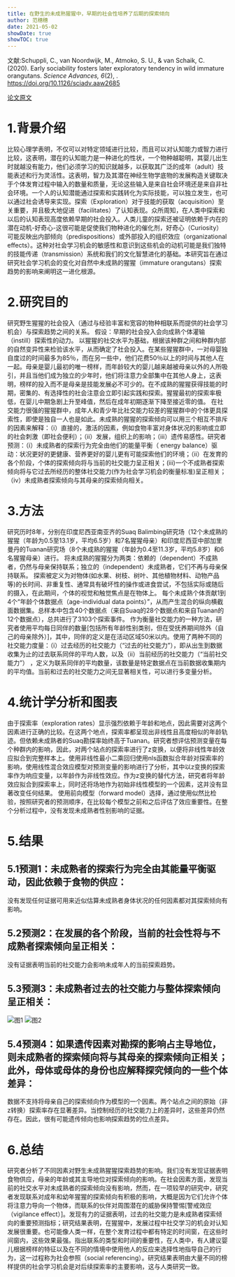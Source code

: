 ```yaml
---
title: 在野生的未成熟猩猩中，早期的社会性培养了后期的探索倾向
author: 范穗穗
date: 2021-05-02
showDate: true
showTOC: true
---
```

文献:Schuppli, C., van Noordwijk, M., Atmoko, S. U., & van Schaik, C. (2020). Early sociability fosters later exploratory tendency in wild immature orangutans. *Science Advances, 6*(2), . https://doi.org/10.1126/sciadv.aaw2685

[论文原文](../Source_Files/2021-05-02-FSS2.Pdf)
# 1.背景介绍
比较心理学表明，不仅可以对特定领域进行比较，而且可以对认知能力或智力进行比较，这表明，潜在的认知能力是一种进化的性状，一个物种越聪明，其婴儿出生时就越没有能力，他们必须学习的知识就越多，以获取其广泛的成年（adult）技能表述和行为灵活性。这表明，智力及其潜在神经生物学底物的发展构造关键取决于个体发育过程中输入的数量和质量，无论这些输入是来自社会环境还是来自非社会环境。一个人的认知潜能通过探索和实践转化为实际技能，可以独立发生，也可以通过社会诱导来实现。探索（Exploration）对于技能的获取（acquisition）至关重要，并且极大地促进（facilitates）了认知表现。众所周知，在人类中探索和以后的认知表现高度依赖早期的社会投入。人类儿童的探索还被证明依赖于内在的潜在动机-好奇心-这很可能是促使我们物种进化的催化剂，好奇心（Curiosity）可能反映出内部倾向（predispositions）或外部投入的组织效应（organizational effects）。这种对社会学习机会的敏感性和意识到这些机会的动机可能是我们独特的技能传递（transmission）系统和我们的文化智慧进化的基础。本研究旨在通过研究社会学习机会的变化对自然中未成熟的猩猩（immature orangutans）探索趋势的影响来阐明这一进化根源。
# 2.研究目的
研究野生猩猩的社会投入（通过与经验丰富和宽容的物种相联系而提供的社会学习机会）与探索趋势之间的关系。
假设：早期的社会投入会向成熟个体灌输（instill）探索性的动力。
以猩猩的社交水平为基础，根据该种群之间和种群内部的自然变异性来检验该水平，从而确定了社会投入。在某些猩猩群中，一对母婴独自度过的时间最多为85％，而在另一些中，他们花费50％以上的时间与其他人在一起。母亲是婴儿最初的唯一榜样，而年龄较大的婴儿越来越被母亲以外的人所吸引，并且当他们成为独立的少年时，他们将注意力全部集中在其他人身上，这表明，榜样的投入而不是母亲是技能发展必不可少的。在不成熟的猩猩获得技能的时期，密集的、有选择性的社会注意会立即引起实践和探索。猩猩最初的探索率极低，在婴儿中期急剧上升至峰值，然后在成年初期逐渐下降至接近零的值。
在社交能力很强的猩猩群中，成年人和青少年比社交能力较差的猩猩群中的个体更具探索性，即使是独自一人也是如此。未成熟的猩猩的探索倾向可以用三个相互不排斥的因素来解释：（i）直接的，激活的因素，例如食物丰富对身体状况的影响或立即的社会刺激（即社会便利）；（ii）发展，组织上的影响；（iii）遗传易感性。研究者预测：（i）未成熟者的探索行为完全由他们的能量平衡（ energy balance）驱动：状况更好的更健康、营养更好的婴儿更有可能探索他们的环境；（ii）在发育的各个阶段，个体的探索倾向将与当前的社交能力呈正相关；(iii)一个不成熟者探索倾向将与它过去所经历的整体社交能力(作为社会学习机会的衡量标准)呈正相关；（iv）未成熟者探索倾向与其母亲的探索倾向相关。
# 3.方法
研究历时8年，分别在印度尼西亚南亚齐的Suaq Balimbing研究场（12个未成熟的猩猩（年龄为0.5至13.1岁，平均6.5岁）和7名猩猩母亲）和印度尼西亚中部加里曼丹的Tuanan研究场（8个未成熟的猩猩（年龄为0.4至11.3岁，平均5.8岁）和6名猩猩母亲）进行。
将未成熟的猩猩分为两类：依赖的（dependent）不成熟者，仍然与母亲保持联系；独立的（independent）未成熟者，它们不再与母亲保持联系。
探索被定义为对物体(如水果、树枝、树叶、其他植物材料、动物产品等)的长时间、非重复性、通常具有破坏性的操作或进食尝试，不包括实际或随后的摄入，在此期间，个体的视觉和触觉焦点是在物体上。
每个未成熟个体贡献1到4个“年龄个体数据点（age-individual data points）”，从而产生混合的纵向横截面数据集。总样本中包含40个数据点（来自Suaq的28个数据点和来自Tuanan的12个数据点），总共进行了3103个探索事件。
作为衡量社交能力的一种方法，研究者使用平均每日同伴的数量[包括所有年龄性别类别，但在受抚养期间除外（自己的母亲除外）]，其中，同伴的定义是在活动区域50米以内。使用了两种不同的社交能力度量：（i）过去经历的社交能力（“过去的社交能力”），即从出生到数据收集为止的过去联系同伴的平均人数，以及（ii）当前经历的社交能力（“当前社交能力”） ，定义为联系同伴的平均数量，该数量是特定数据点在当前数据收集期内的平均值。当前和过去的社交能力之间无显著相关性，可以进行多变量分析。
# 4.统计学分析和图表
由于探索率（exploration rates）显示强烈依赖于年龄和地点，因此需要对这两个因素进行正确的比较。在这两个地点，探索率都呈现出非线性且高度相似的年龄轨迹。但依赖未成熟者的Suaq勘探率始终高于Tuanan。研究者想评估预测变量在每个种群内的影响，因此，对两个站点的探索率进行了z变换，以便将非线性年龄效应拟合到完整样本上。使用非线性最小二乘回归使用nls函数拟合年龄对探索率的影响，使用线性混合效应模型对预测变量的影响进行了分析，其中以z变换的探索率作为响应变量，以年龄作为非线性效应。作为z变换的替代方法，研究者将年龄效应拟合到探索率上，同时还将场地作为初始非线性模型的一个因素，这并没有显著改变任何结果。
使用前向模型（forward model）选择，通过使用似然比检验，按照研究者的预测顺序，在比较每个模型之前和之后评估了效应重要性。在整个分析过程中，没有发现未成熟者性别影响的证据。
# 5.结果
## 5.1预测1：未成熟者的探索行为完全由其能量平衡驱动，因此依赖于食物的供应：
没有发现任何证据可用来近似估算未成熟者身体状况的任何因素都对其探索倾向有影响。
## 5.2预测2：在发展的各个阶段，当前的社会性将与不成熟者探索倾向呈正相关：
没有证据表明当前的社交能力会影响未成年人的当前探索趋势。
## 5.3预测3：未成熟者过去的社交能力与整体探索倾向呈正相关：
![图1](../Supporting_Information/2021-05-02-FSS2-Fig1.png)
![图2](../Supporting_Information/2021-05-02-FSS2-Fig2.png)
## 5.4预测4：如果遗传因素对勘探的影响占主导地位，则未成熟者的探索倾向将与其母亲的探索倾向正相关；此外，母体或母体的身份也应解释探究倾向的一些个体差异：
数据不支持将母亲自己的探索倾向作为模型的一个因素。两个站点之间的原始（非z转换）探索率存在显著差异。当控制经历的社交能力上的差异时，这些差异仍然存在。因此，很有可能遗传倾向也影响探索趋势的位点差异。
# 6.总结
研究者分析了不同因素对野生未成熟猩猩探索趋势的影响。我们没有发现证据表明食物供应，母亲的年龄或其主导地位对探索倾向的影响。在社会因素方面，发现当前的社交水平对未成熟者的探索倾向没有影响，然而，在一项较早的研究中，研究者发现联系对成年和幼年猩猩的探索倾向有积极的影响，大概是因为它们允许个体将注意力导向一个物体，而联系的伙伴对周围潜在的威胁保持警惕[警戒效应（vigilance effect）]。发现有力的证据表明，过去的社交能力是未成熟者探索倾向的重要预测指标；研究结果表明，在猩猩中，发展过程中社交学习的机会对认知发展很重要。也可能像人类一样，在整个发育过程中都有特定的时间窗，在这些时间窗内，这些效果最强。指出联系的类型和时间的重要性，在人类中，有人建议婴儿根据榜样的特征以及在不同的情境中使用他人的反应来选择性地指导自己的行为，这一过程称为社会参照（social referencing）。研究结果表明由大量不同的榜样提供的社会学习机会是对后续探索率的主要影响，这与人类研究一致。

